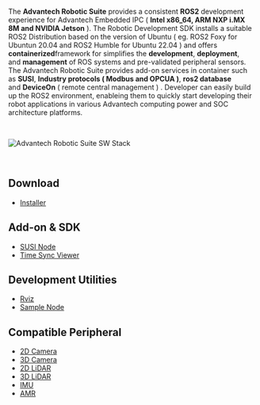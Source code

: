 The **Advantech Robotic
Suite** provides a consistent **ROS2** development experience for
Advantech Embedded IPC ( **Intel x86_64, ARM NXP i.MX 8M and NVIDIA
Jetson** ).
The Robotic Development
SDK installs a suitable ROS2 Distribution based on the version of Ubuntu
( eg. ROS2 Foxy for Ubuntun 20.04 and ROS2 Humble for Ubuntu 22.04 ) and
offers **containerized**framework for simplifies
the **development**, **deployment**, and **management** of ROS
systems and pre-validated peripheral sensors. The Advantech
Robotic Suite provides add-on services in container such as **SUSI**,
**Industry protocols ( Modbus and OPCUA )**, **ros2
database** and **DeviceOn** ( remote central management ) . Developer can
easily build up the ROS2 environment, enableing them to quickly start
developing their robot applications in various Advantech computing power
and SOC architecture platforms.

 

![Advantech Robotic Suite SW
Stack](./img/AdvantechRoboticSuite.jpg "Advantech Robotic Suite SW Stack")

 
## Download
- [Installer](https://www.advantech.com/en/form/11905901-d135-4dc1-a72d-0450b233d62e?callback=2af806b3-06a3-4f48-9edb-555899ff4da6)


## Add-on & SDK
- [SUSI Node](./addon_sdk/susi_node.md)
- [Time Sync Viewer](./addon_sdk/time_sync_viewer.md)

## Development Utilities
- [Rviz](./development_utilities/rviz.md)
- [Sample Node](./development_utilities/sample_node.md)

## Compatible Peripheral
- [2D Camera](./compatible_peripheral/2d_camera.md)
- [3D Camera](./compatible_peripheral/3d_camera.md)
- [2D LiDAR](./compatible_peripheral/3d_lidar.md)   
- [3D LiDAR](./compatible_peripheral/3d_lidar.md)   
- [IMU](./compatible_peripheral/imu.md)
- [AMR](./compatible_peripheral/amr.md)   
